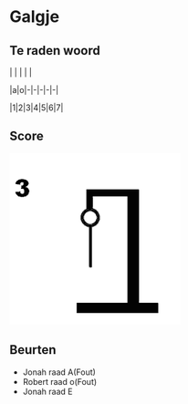 # Galgje

## Te raden woord

| | | | |

|a|o|-|-|-|-|-|

|1|2|3|4|5|6|7|

## Score
![gallow](./images/3.png)

## Beurten
* Jonah raad A(Fout)
* Robert raad o(Fout)
* Jonah raad E